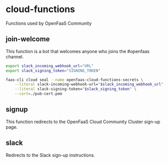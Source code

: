 # cloud-functions

Functions used by OpenFaaS Community

## join-welcome

This function is a bot that welcomes anyone who joins the #openfaas channel.

```sh
export slack_incoming_webhook_url="URL"
export slack_signing_token="SIGNING_TOKEN"

faas-cli cloud seal --name openfaas-cloud-functions-secrets \
    --literal slack-incoming-webhook-url="$slack_incoming_webhook_url" \
    --literal slack-signing-token="$slack_signing_token" \
    --cert=./pub-cert.pem
```

## signup

This function redirects to the OpenFaaS Cloud Community Cluster sign-up page.

## slack

Redirects to the Slack sign-up instructions.

